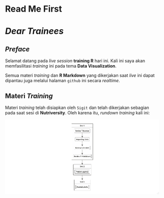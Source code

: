 Read Me First
================

# *Dear Trainees*

## *Preface*

Selamat datang pada *live session* **training R** hari ini. Kali ini
saya akan memfasilitasi *training* ini pada tema **Data Visualization**.

Semua materi *training* dan **R Markdown** yang dikerjakan saat *live*
ini dapat dipantau juga melalui halaman `github` ini secara *realtime*.

## Materi *Training*

Materi *training* telah disiapkan oleh `Sigit` dan telah dikerjakan
sebagian pada saat sesi di **Nutriversity**. Oleh karena itu, *rundown
training* kali ini:

<img src="Rplot.png" width="905" />
